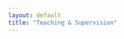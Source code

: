 ```yaml
---
layout: default
title: "Teaching & Supervision"
---
```

<!---

#### Teaching
<table class="table table-striped">
  <thead>
    <tr>
      <th style="width:15%" scope="col">Time</th>
      <th scope="col">Role</th>
      <th scope="col">Course</th>
      <th scope="col">Institution</th>
    </tr>
  </thead>
  <tbody>
    <tr>
      <th scope="row">2023.09 - Now</th>
      <td>Course Director</td>
      <td>Clinical data science: design and analytics II A&B</td>
      <td>Harvard Medical School</td>
    </tr>
    <tr>
      <th scope="row">2023.2 - 2023.6</th>
      <td>Teaching Fellow</td>
      <td>Clinical data science: design and analytics II B</td>
      <td>Harvard Medical School</td>
    </tr>
    <tr>
      <th scope="row">2022.9 - 2022.12</th>
      <td>Teaching Fellow</td>
      <td>Clinical data science: design and analytics II A</td>
      <td>Harvard Medical School</td>
    </tr>
    <tr>
      <th scope="row">2017.9 - 2019.9</th>
      <td>Teaching Assistant</td>
      <td>Study design in clinical research</td>
      <td>Karolinska Institutet</td>
    </tr>
    <tr>
      <th scope="row">2017.9 - 2019.9</th>
      <td>Teaching Assistant</td>
      <td>How to conduct systematic reviews and meta-analysis</td>
      <td>Karolinska Institutet</td>
    </tr>
  </tbody>
</table>

#### Supervision

<table class="table table-striped">
  <thead>
    <tr>
      <th style="width:15%" scope="col">Time</th>
      <th scope="col">Role</th>
      <th scope="col">Student</th>
      <th scope="col">Institution</th>
    </tr>
  </thead>
  <tbody>
    <tr>
      <th scope="row">2023.6 - Now</th>
      <td>Supervision</td>
      <td>Master Student, MD</td>
      <td>Harvard Medical School</td>
    </tr>
    <tr>
      <th scope="row">2023.6 - 2023.8</th>
      <td>Co-supervision</td>
      <td>Undergraduate</td>
      <td>Harvard T.H. Chan School of Public Health</td>
    </tr>
    <tr>
      <th scope="row">2023.6 - 2023.7</th>
      <td>Supervision</td>
      <td>Undergraduate</td>
      <td>Harvard T.H. Chan School of Public Health</td>
    </tr>
    <tr>
      <th scope="row">2023.6 - 2023.7</th>
      <td>Supervision</td>
      <td>Undergraduate</td>
      <td>Harvard T.H. Chan School of Public Health</td>
    </tr>
    <tr>
      <th scope="row">2022.6 - 2022.9</th>
      <td>Co-supervision</td>
      <td>Undergraduate</td>
      <td>Harvard T.H. Chan School of Public Health</td>
    </tr>
    <tr>
      <th scope="row">2021.9 - 2023.3</th>
      <td>Co-supervision</td>
      <td>Master student, MD</td>
      <td>Harvard T.H. Chan School of Public Health</td>
    </tr>
    
  </tbody>
</table>

-->